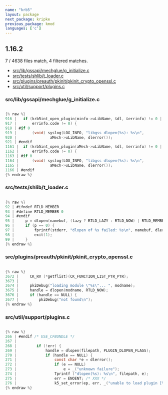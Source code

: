 ```yaml
---
name: "krb5"
layout: package
next_package: kripke
previous_package: kmod
languages: ['c']
---
```

## 1.16.2
7 / 4638 files match, 4 filtered matches.

 - [src/lib/gssapi/mechglue/g_initialize.c](#srclibgssapimechglueg_initializec)
 - [src/tests/shlib/t_loader.c](#srctestsshlibt_loaderc)
 - [src/plugins/preauth/pkinit/pkinit_crypto_openssl.c](#srcpluginspreauthpkinitpkinit_crypto_opensslc)
 - [src/util/support/plugins.c](#srcutilsupportpluginsc)

### src/lib/gssapi/mechglue/g_initialize.c

```c

{% raw %}
916 | 	if (krb5int_open_plugin(minfo->uLibName, &dl, &errinfo) != 0 ||
917 | 	    errinfo.code != 0) {
918 | #if 0
919 | 		(void) syslog(LOG_INFO, "libgss dlopen(%s): %s\n",
920 | 				aMech->uLibName, dlerror());
921 | #endif
1161 | 	if (krb5int_open_plugin(aMech->uLibName, &dl, &errinfo) != 0 ||
1162 | 	    errinfo.code != 0) {
1163 | #if 0
1164 | 		(void) syslog(LOG_INFO, "libgss dlopen(%s): %s\n",
1165 | 				aMech->uLibName, dlerror());
1166 | #endif
{% endraw %}

```
### src/tests/shlib/t_loader.c

```c

{% raw %}
92 | #ifndef RTLD_MEMBER
93 | #define RTLD_MEMBER 0
94 | #endif
95 |     p = dlopen(namebuf, (lazy ? RTLD_LAZY : RTLD_NOW) | RTLD_MEMBER);
96 |     if (p == 0) {
97 |         fprintf(stderr, "dlopen of %s failed: %s\n", namebuf, dlerror());
98 |         exit(1);
99 |     }
{% endraw %}

```
### src/plugins/preauth/pkinit/pkinit_crypto_openssl.c

```c

{% raw %}
3672 |     CK_RV (*getflist)(CK_FUNCTION_LIST_PTR_PTR);
3673 | 
3674 |     pkiDebug("loading module \"%s\"... ", modname);
3675 |     handle = dlopen(modname, RTLD_NOW);
3676 |     if (handle == NULL) {
3677 |         pkiDebug("not found\n");
{% endraw %}

```
### src/util/support/plugins.c

```c

{% raw %}
266 | #endif /* USE_CFBUNDLE */
267 | 
268 |         if (!err) {
269 |             handle = dlopen(filepath, PLUGIN_DLOPEN_FLAGS);
270 |             if (handle == NULL) {
271 |                 const char *e = dlerror();
272 |                 if (e == NULL)
273 |                     e = _("unknown failure");
274 |                 Tprintf ("dlopen(%s): %s\n", filepath, e);
275 |                 err = ENOENT; /* XXX */
276 |                 k5_set_error(ep, err, _("unable to load plugin [%s]: %s"),
{% endraw %}

```